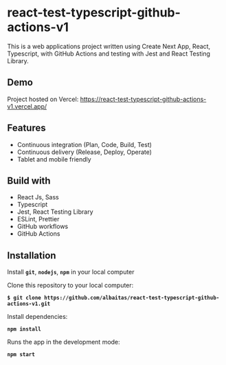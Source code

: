 # react-test-typescript-github-actions-v1

This is a web applications project written using Create Next App, React, Typescript, with GitHub Actions and testing with Jest and React Testing Library.

## Demo

Project hosted on Vercel: https://react-test-typescript-github-actions-v1.vercel.app/

## Features

- Continuous integration (Plan, Code, Build, Test)
- Continuous delivery (Release, Deploy, Operate)
- Tablet and mobile friendly

## Build with

- React Js, Sass
- Typescript
- Jest, React Testing Library
- ESLint, Prettier
- GitHub workflows
- GitHub Actions

## Installation

Install **`git`**, **`nodejs`**, **`npm`** in your local computer

Clone this repository to your local computer:

**`$ git clone https://github.com/albaitas/react-test-typescript-github-actions-v1.git`**

Install dependencies:

**`npm install`**

Runs the app in the development mode:

**`npm start`**
